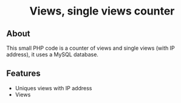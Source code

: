 <h1 align="center">Views, single views counter</h1>

## About

This small PHP code is a counter of views and single views (with IP address), it uses a MySQL database.

## Features

- Uniques views with IP address
- Views
